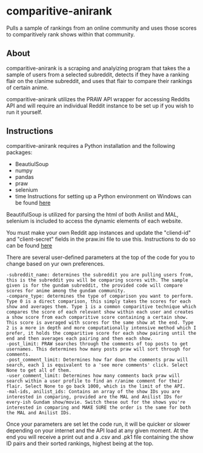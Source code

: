 # comparitive-anirank
Pulls a sample of rankings from an online community and uses those scores to comparitively rank shows within that community.

About
----

comparitive-anirank is a scraping and analyizing program that takes the a sample of users from a selected subreddit, detects if they have a ranking flair on the r/anime subreddit, and uses that flair to compare their rankings of certain anime.

comparitive-anirank utilizes the PRAW API wrapper for accessing Reddits API and will require an individual Reddit instance to be set up if you wish to run it yourself.

Instructions
----

comparitive-anirank requires a Python installation and the following packages:
  * BeautiulSoup 
  * numpy
  * pandas
  * praw
  * selenium
  * time
Instructions for setting up a Python environment on Windows can be found [here](https://docs.python.org/3/using/windows.html)

BeautifulSoup is utilized for parsing the html of both Anilist and MAL, selenium is included to access the dynamic elements of each website.

You must make your own Reddit app instances and update the "cliend-id" and "client-secret" fields in the praw.ini file to use this.
Instructions to do so can be found [here](https://towardsdatascience.com/how-to-use-the-reddit-api-in-python-5e05ddfd1e5c)

There are several user-defined parameters at the top of the code for you to change based on yur own preferences.

	-subreddit_name: determines the subreddit you are pulling users from, this is the subreddit you will be comparing scores with. The sample given is for the gundam subreddit, the provided code will compare scores for anime among the gundam community.
	-compare_type: determines the type of comparison you want to perform. Type 0 is a direct comparison, this simply takes the scores for each show and averages them. Type 1 is a common comparitive technique which compares the score of each relevant show within each user and creates a show score from each comparitive score containing a certain show. This score is averaged with scores for the same show at the end. Type 2 is a more in depth and more computationally intensive method which I prefer, it holds the comparitive score for each show pairing until the end and then averages each pairing and then each show.
	-post_limit: PRAW searches through the comments of top posts to get usernames. This determines how many posts praw will sort through for comments.
	-post_comment_limit: Determines how far down the comments praw will search, each 1 is equivalent to a 'see more comments' click. Select None to get all of them.
	-user_comment_limit: Determines how many comments back praw will search within a user profile to find an r/anime comment for their flair. Select None to go back 1000, which is the limit of the API.
	-mal-ids, anilist_ids: Contains an array of the show IDs you are interested in comparing, provided are the MAL and Anilist IDs for every-ish Gundam show/movie. Switch these out for the shows you're interested in comparing and MAKE SURE the order is the same for both the MAL and Anilist IDs.

Once your parameters are set let the code run, it will be quicker or slower depending on your internet and the API load at any given moment.
At the end you will receive a print out and a .csv and .pk1 file containing the show ID pairs and their sorted rankings, highest being at the top.
